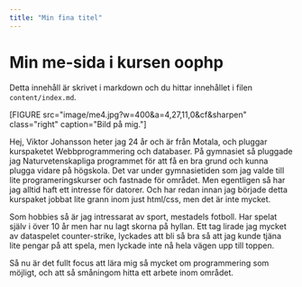 ```yaml
---
title: "Min fina titel"
---
```

Min me-sida i kursen oophp
=========================

Detta innehåll är skrivet i markdown och du hittar innehållet i filen `content/index.md`.

[FIGURE src="image/me4.jpg?w=400&a=4,27,11,0&cf&sharpen" class="right" caption="Bild på mig."]

Hej, Viktor Johansson heter jag 24 år och är från Motala,
och pluggar kurspaketet Webbprogrammering och databaser. På gymnasiet så pluggade jag Naturvetenskapliga programmet för att få en bra grund och kunna plugga vidare på högskola. Det var under gymnasietiden som jag valde till lite programeringskurser och fastnade för området. Men egentligen så har jag alltid haft ett intresse för datorer. Och har redan innan jag började detta kurspaket jobbat lite grann inom just html/css, men det är inte mycket.

Som hobbies så är jag intressarat av sport, mestadels fotboll. Har spelat själv i över 10 år men har nu lagt skorna på hyllan. Ett tag lirade jag mycket av dataspelet counter-strike, lyckades att bli så bra så att jag kunde tjäna lite pengar på att spela, men lyckade inte nå hela vägen upp till toppen.


Så nu är det fullt focus att lära mig så mycket om programmering som möjligt, och att så småningom hitta ett arbete inom området.
